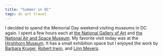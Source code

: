 ```yaml
---
title: "Summer in DC"
tags: dc art travel
---
```

I decided to spend the Memorial Day weekend visiting museums in DC again. I spent a few hours each at [the National Gallery of Art](https://en.wikipedia.org/wiki/National_Gallery_of_Art) and [the National Air and Space Museum](https://en.wikipedia.org/wiki/National_Air_and_Space_Museum). My favorite visit today was at the [Hirshhorn Museum](http://hirshhorn.si.edu). It has a small exhibition space but I enjoyed the work by [Barbara Kruger](http://hirshhorn.si.edu/collection/barbara-kruger/), [Robert Irwin](http://hirshhorn.si.edu/collection/robert-irwin/), and [Linn Meyers](http://hirshhorn.si.edu/collection/home/#collection=linn-meyers).
